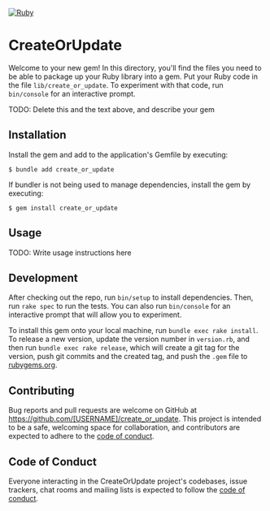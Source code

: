 [![Ruby](https://github.com/wemind-tech/create_or_update/actions/workflows/ruby.yml/badge.svg)](https://github.com/wemind-tech/create_or_update/actions/workflows/ruby.yml)

# CreateOrUpdate

Welcome to your new gem! In this directory, you'll find the files you need to be able to package up your Ruby library into a gem. Put your Ruby code in the file `lib/create_or_update`. To experiment with that code, run `bin/console` for an interactive prompt.

TODO: Delete this and the text above, and describe your gem

## Installation

Install the gem and add to the application's Gemfile by executing:

    $ bundle add create_or_update

If bundler is not being used to manage dependencies, install the gem by executing:

    $ gem install create_or_update

## Usage

TODO: Write usage instructions here

## Development

After checking out the repo, run `bin/setup` to install dependencies. Then, run `rake spec` to run the tests. You can also run `bin/console` for an interactive prompt that will allow you to experiment.

To install this gem onto your local machine, run `bundle exec rake install`. To release a new version, update the version number in `version.rb`, and then run `bundle exec rake release`, which will create a git tag for the version, push git commits and the created tag, and push the `.gem` file to [rubygems.org](https://rubygems.org).

## Contributing

Bug reports and pull requests are welcome on GitHub at https://github.com/[USERNAME]/create_or_update. This project is intended to be a safe, welcoming space for collaboration, and contributors are expected to adhere to the [code of conduct](https://github.com/[USERNAME]/create_or_update/blob/main/CODE_OF_CONDUCT.md).

## Code of Conduct

Everyone interacting in the CreateOrUpdate project's codebases, issue trackers, chat rooms and mailing lists is expected to follow the [code of conduct](https://github.com/[USERNAME]/create_or_update/blob/main/CODE_OF_CONDUCT.md).
